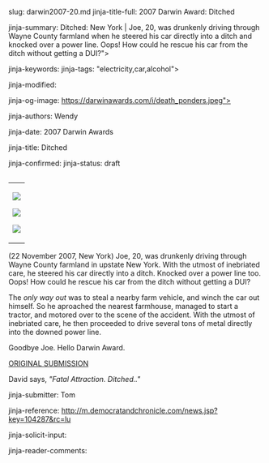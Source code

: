 slug: darwin2007-20.md
jinja-title-full: 2007 Darwin Award: Ditched

jinja-summary: Ditched: New York | Joe, 20, was drunkenly driving through Wayne County farmland when he steered his car directly into a ditch and knocked over a power line. Oops! How could he rescue his car from the ditch without getting a DUI?">

jinja-keywords:
jinja-tags: "electricity,car,alcohol">

jinja-modified:

jinja-og-image: https://darwinawards.com/i/death_ponders.jpeg">

jinja-authors: Wendy

jinja-date: 2007 Darwin Awards


jinja-title: Ditched


jinja-confirmed:
jinja-status: draft
<TABLE border=0 align=right><TR><TD align=center>

<A href="/cgi/search.pl?keywords=category%3Delectricity&swishindex=stories.data&show_description=yes&maxdisplay=10&maxresults=50"><IMG src="/i/icon/electricity.jpg" border=0></A>

<A href="/cgi/search.pl?keywords=category%3Dvehicle&swishindex=stories.data&show_description=yes&maxdisplay=10&maxresults=50"><IMG src="/i/icon/car.jpg" border=0></A>

<A href="/cgi/search.pl?keywords=category%3Dalcohol&swishindex=stories.data&show_description=yes&maxdisplay=10&maxresults=50"><IMG src="/i/icon/beer.gif" border=0></A>

</TD></TR></TABLE>

(22 November 2007, New York) Joe, 20, was drunkenly driving through Wayne
County farmland in upstate New York. With the utmost of inebriated care,
he steered his car directly into a ditch. Knocked over a power line
too. Oops! How could he rescue his car from the ditch without getting a
DUI?

The <I>only way out</I> was to steal a nearby farm vehicle, and winch the
car out himself. So he aproached the nearest farmhouse, managed to start a
tractor, and motored over to the scene of the accident.	 With the utmost of
inebriated care, he then proceeded to drive several tons of metal directly
into the downed power line.

Goodbye Joe. Hello Darwin Award.

<A
href="http://darwinawards.com/slush/200711/pending20071123-204947.html">ORIGINAL
SUBMISSION</A>

David says, <I>"Fatal Attraction. Ditched.."</I>
<P align=center>
<!--#include virtual="/inc/votebar_viewvoteonly" -->

jinja-submitter: Tom

jinja-reference: http://m.democratandchronicle.com/news.jsp?key=104287&rc=lu

jinja-solicit-input:

jinja-reader-comments:



<!--#include file=nav_2007.html -->


